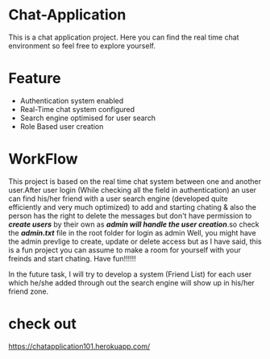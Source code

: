 # Chat-Application

This is a chat application project. Here you can find the real time chat environment so feel free to explore yourself.

# Feature

- Authentication system enabled
- Real-Time chat system configured
- Search engine optimised for user search
- Role Based user creation

# WorkFlow

This project is based on the real time chat system between one and another user.After user login (While checking all the field in authentication) an user can find his/her friend with a user search engine (developed quite efficiently and very much optimized) to add and starting chating & also the person has the right to delete the messages but don't have permission to ***create users*** by their own as ***admin will handle the user creation***.so check the ***admin.txt*** file in the root folder for login as admin Well, you might have the admin prevlige to create, update or delete access but as I have said, this is a fun project you can assume to make a room for yourself with your freinds and start chating. Have fun!!!!!!

In the future task, I will try to develop a system (Friend List) for each user which he/she added
through out the search engine will show up in his/her friend zone.

# check out

https://chatapplication101.herokuapp.com/
